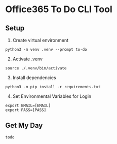 # Office365 To Do CLI Tool

## Setup
1. Create virtual environment
```
python3 -m venv .venv --prompt to-do
```
2. Activate .venv
```
source ./.venv/bin/activate
```
3. Install dependencies
```
python3 -m pip install -r requirements.txt
```
4. Set Environmental Variables for Login
```
export EMAIL=[EMAIL]
export PASS=[PASS]
```

## Get My Day
```
todo
```
